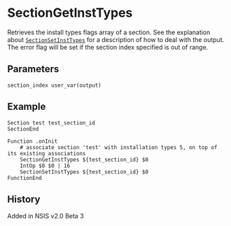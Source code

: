 # SectionGetInstTypes

Retrieves the install types flags array of a section. See the explanation about [`SectionSetInstTypes`][1] for a description of how to deal with the output. The error flag will be set if the section index specified is out of range.

## Parameters

    section_index user_var(output)

## Example

    Section test test_section_id
    SectionEnd

    Function .onInit
        # associate section 'test' with installation types 5, on top of its existing associations
        SectionGetInstTypes ${test_section_id} $0
        IntOp $0 $0 | 16
        SectionSetInstTypes ${test_section_id} $0
    FunctionEnd

## History

Added in NSIS v2.0 Beta 3

[1]: SectionSetInstTypes.md
